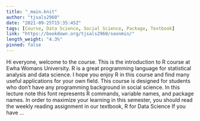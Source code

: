 ```yaml
---
title: "_main.knit"
author: "tjsals2960"
date: "2021-09-25T15:35:45Z"
tags: [Course, Data Science, Social Science, Package, Textbook]
link: "https://bookdown.org/tjsals2960/seonmin/"
length_weight: "4.3%"
pinned: false
---
```


Hi everyone, welcome to the course. This is the introduction to R course at Ewha Womans University. R is a great programming language for statistical analysis and data science. I hope you enjoy R in this course and find many useful applications for your own field. This course is designed for students who don’t have any programming background in social science. In this lecture note this font represents R commands, variable names, and package names. In order to maximize your learning in this semester, you should read the weekly reading assignment in our textbook, R for Data Science If you have ...
